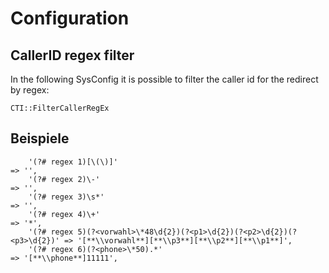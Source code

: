 # Configuration

## CallerID regex filter

In the following SysConfig it is possible to filter the caller id for the redirect by regex:

`CTI::FilterCallerRegEx`

## Beispiele

```
    '(?# regex 1)[\(\)]'                                                    => '',
    '(?# regex 2)\-'                                                        => '',
    '(?# regex 3)\s*'                                                       => '',
    '(?# regex 4)\+'                                                        => '*',
    '(?# regex 5)(?<vorwahl>\*48\d{2})(?<p1>\d{2})(?<p2>\d{2})(?<p3>\d{2})' => '[**\\vorwahl**][**\\p3**][**\\p2**][**\\p1**]',
    '(?# regex 6)(?<phone>\*50).*'                                          => '[**\\phone**]11111',
```
